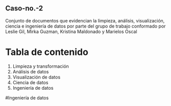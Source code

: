## Caso-no.-2
Conjunto de documentos que evidencian la limpieza, análisis, visualización, ciencia e ingeniería de datos por parte del grupo de trabajo conformado por Leslie Gil, Mirka Guzman, Kristina Maldonado y Marielos Oscal

# Tabla de contenido

1. Limpieza y transformación
2. Análisis de datos
3. Visualización de datos
4. Ciencia de datos
5. Ingeniería de datos
   
#Ingeniería de datos 
